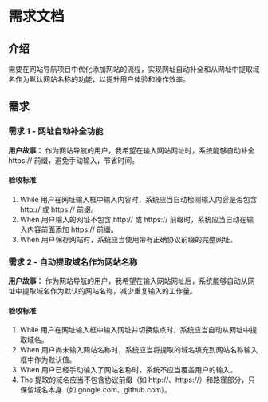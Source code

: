 # 需求文档

## 介绍

需要在网站导航项目中优化添加网站的流程，实现网址自动补全和从网址中提取域名作为默认网站名称的功能，以提升用户体验和操作效率。

## 需求

### 需求 1 - 网址自动补全功能

**用户故事：** 作为网站导航的用户，我希望在输入网站网址时，系统能够自动补全 https:// 前缀，避免手动输入，节省时间。

#### 验收标准

1. While 用户在网址输入框中输入内容时，系统应当自动检测输入内容是否包含 http:// 或 https:// 前缀。
2. When 用户输入的网址不包含 http:// 或 https:// 前缀时，系统应当自动在输入内容前面添加 https:// 前缀。
3. When 用户保存网站时，系统应当使用带有正确协议前缀的完整网址。

### 需求 2 - 自动提取域名作为网站名称

**用户故事：** 作为网站导航的用户，我希望在输入网站网址后，系统能够自动从网址中提取域名作为默认的网站名称，减少重复输入的工作量。

#### 验收标准

1. While 用户在网址输入框中输入网址并切换焦点时，系统应当自动从网址中提取域名。
2. When 用户尚未输入网站名称时，系统应当将提取的域名填充到网站名称输入框中作为默认值。
3. When 用户已经手动输入了网站名称时，系统不应当覆盖用户的输入。
4. The 提取的域名应当不包含协议前缀（如 http://、https://）和路径部分，只保留域名本身（如 google.com、github.com）。